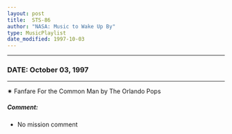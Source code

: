 ```yaml
---
layout: post
title:  STS-86
author: "NASA: Music to Wake Up By"
type: MusicPlaylist
date_modified: 1997-10-03
---
```


----
### DATE: October 03, 1997
----
✷ Fanfare For the Common Man by The Orlando Pops

##### Comment:
* No mission comment
